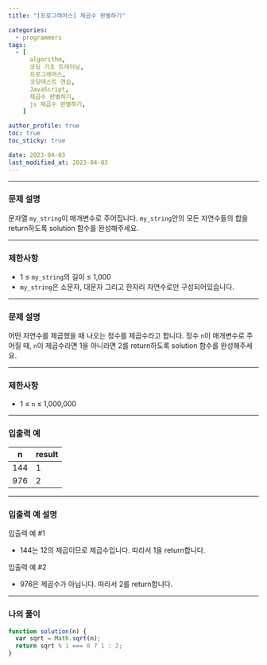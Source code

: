 ```yaml
---
title: "[프로그래머스] 제곱수 판별하기"

categories:
  - programmers
tags:
  - [
      algorithm,
      코딩 기초 트레이닝,
      프로그래머스,
      코딩테스트 연습,
      JavaScript,
      제곱수 판별하기,
      js 제곱수 판별하기,
    ]

author_profile: true
toc: true
toc_sticky: true

date: 2023-04-03
last_modified_at: 2023-04-03
---
```


---

### 문제 설명

문자열 `my_string`이 매개변수로 주어집니다. `my_string`안의 모든 자연수들의 합을 return하도록 solution 함수를 완성해주세요.

---

### 제한사항

- 1 ≤ `my_string`의 길이 ≤ 1,000
- `my_string`은 소문자, 대문자 그리고 한자리 자연수로만 구성되어있습니다.

---

### 문제 설명

어떤 자연수를 제곱했을 때 나오는 정수를 제곱수라고 합니다. 정수 `n`이 매개변수로 주어질 때, `n`이 제곱수라면 1을 아니라면 2를 return하도록 solution 함수를 완성해주세요.

---

### 제한사항

- 1 ≤ `n` ≤ 1,000,000

---

### 입출력 예

| n   | result |
| --- | ------ |
| 144 | 1      |
| 976 | 2      |

---

### 입출력 예 설명

입출력 예 #1

- 144는 12의 제곱이므로 제곱수입니다. 따라서 1을 return합니다.

입출력 예 #2

- 976은 제곱수가 아닙니다. 따라서 2를 return합니다.

---

### 나의 풀이

```jsx
function solution(n) {
  var sqrt = Math.sqrt(n);
  return sqrt % 1 === 0 ? 1 : 2;
}
```
